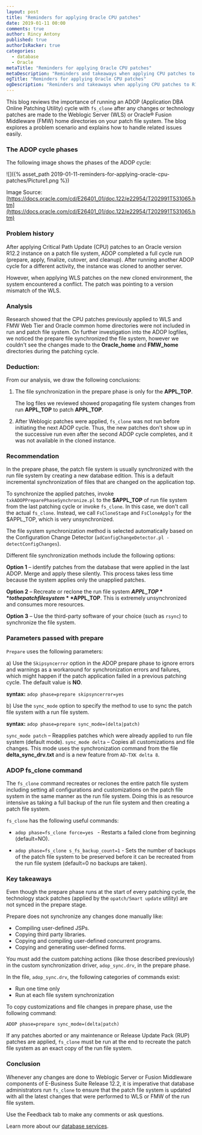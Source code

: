 ```yaml
---
layout: post
title: "Reminders for applying Oracle CPU patches"
date: 2019-01-11 00:00
comments: true
author: Rincy Antony
published: true
authorIsRacker: true
categories:
  - database
  - Oracle
metaTitle: "Reminders for applying Oracle CPU patches"
metaDescription: "Reminders and takeaways when applying CPU patches to R12.2 environments"
ogTitle: "Reminders for applying Oracle CPU patches"
ogDescription: "Reminders and takeaways when applying CPU patches to R12.2 environments"
---
```


This blog reviews the importance of running an ADOP (Application DBA Online
Patching Utility) cycle with `fs_clone` after any changes or technology patches
are made to the Weblogic Server (WLS) or Oracle&reg; Fusion Middleware (FMW)
home directories on your patch file system. The blog explores a problem scenario
and explains how to handle related issues easily.

<!-- more -->

### The ADOP cycle phases

The following image shows the phases of the ADOP cycle:

![]({% asset_path 2019-01-11-reminders-for-applying-oracle-cpu-patches/Picture1.png %})

Image Source: [https://docs.oracle.com/cd/E26401_01/doc.122/e22954/T202991T531065.htm](https://docs.oracle.com/cd/E26401_01/doc.122/e22954/T202991T531065.htm)

### Problem history

After applying Critical Path Update (CPU) patches to an Oracle version R12.2
instance on a patch file system, ADOP completed a full cycle run (prepare, apply,
finalize, cutover, and cleanup). After running another ADOP cycle for a different
activity, the instance was cloned to another server.

However, when applying WLS patches on the new cloned environment, the system
encountered a conflict. The patch was pointing to a version mismatch of the WLS.

### Analysis

Research showed that the CPU patches previously applied to WLS and FMW Web Tier
and Oracle common home directories were not included in run and patch file system.
On further investigation into the ADOP logfiles, we noticed the prepare file
synchronized the file system, however we couldn't see the changes made to the
**Oracle\_home** and **FMW\_home** directories during the patching cycle.

### Deduction:

From our analysis, we draw the following conclusions:

1. The file synchronization in the prepare phase is only for the **APPL\_TOP**.

   The log files we reviewed showed propagating file system changes from run
   **APPL\_TOP** to patch **APPL\_TOP**.

2. After Weblogic patches were applied, `fs_clone` was not run before initiating
   the next ADOP cycle.  Thus, the new patches don't show up in the successive
   run even after the second ADOP cycle completes, and it was not available in
   the cloned instance.

### Recommendation

In the prepare phase, the patch file system is usually synchronized with the run
file system by creating a new database edition. This is a default incremental
synchronization of files that are changed on the application top.

To synchronize the applied patches, invoke `txkADOPPreparePhaseSynchronize.pl`
to the **$APPL\_TOP** of run file system from the last patching cycle or invoke
`fs_clone`. In this case, we don't call the actual `fs_clone`. Instead, we call
`FsCloneStage` and `FsCloneApply` for the $APPL_TOP, which is very unsynchronized.

The file system synchronization method is selected automatically based on the
Configuration Change Detector (`adConfigChangeDetector.pl -detectConfigChanges`).

Different file synchronization methods include the following options:

**Option 1** – identify patches from the database that were applied in the last
ADOP. Merge and apply these silently. This process takes less time because
the system applies only the unapplied patches.

**Option 2** – Recreate or reclone the run file system **$APPL\_TOP** to
the patch file system **$APPL\_TOP**. This is extremely unsynchronized and
consumes more resources.

**Option 3** – Use the third-party software of your choice (such as `rsync`) to
synchronize the file system.

### Parameters passed with prepare

`Prepare` uses the following parameters:

a) Use the `Skipsyncerror` option in the ADOP prepare phase to ignore errors and
   warnings as a workaround for synchronization errors and failures, which might
   happen if the patch application failed in a previous patching cycle. The
   default value is **NO**.

   **syntax:** `adop phase=prepare skipsyncerror=yes`

b) Use the `sync_mode` option to specify the method to use to sync the patch file
   system with a run file system.

   **syntax:** `adop phase=prepare sync_mode=(delta|patch)`

   `sync_mode patch` – Reapplies patches which were already applied to run
   file system (default mode).
   `sync_mode delta` – Copies all customizations and file changes. This mode
   uses the synchronization command from the file **delta\_sync\_drv.txt** and
   is a new feature from `AD-TXK delta 8`.

### ADOP fs_clone command

 The `fs_clone` command recreates or reclones the entire patch file system
 including setting all configurations and customizations on the patch file
 system in the same manner as the run file system. Doing this is as resource
 intensive as taking a full backup of the run file system and then creating a
 patch file system.

`fs_clone` has the following useful commands:

- `adop phase=fs_clone force=yes ` - Restarts a failed clone from beginning
   (default=NO).

- `adop phase=fs_clone s_fs_backup_count=1` - Sets the number of backups of the
   patch file system to be preserved before it can be recreated from the run
   file system (default=0 no backups are taken).

### Key takeaways

Even though the prepare phase runs at the start of every patching cycle, the
technology stack patches (applied by the `opatch/Smart update` utility) are not
synced in the prepare stage.

Prepare does not synchronize any changes done manually like:
-	Compiling user-defined JSPs.
-	Copying third party libraries.
-	Copying and compiling user-defined concurrent programs.
-	Copying and generating user-defined forms.

You must add the custom patching actions (like those described previously) in the
custom synchronization driver, `adop_sync.drv`, in the prepare phase.

In the file, `adop_sync.drv`, the following categories of commands exist:

-	Run one time only
-	Run at each file system synchronization

To copy customizations and file changes in prepare phase, use the following
command:

`ADOP phase=prepare sync_mode=(delta|patch)`

If any patches aborted or any maintenance or Release Update Pack (RUP)
patches are applied, `fs_clone` must be run at the end to recreate the patch
file system as an exact copy of the run file system.

### Conclusion

Whenever any changes are done to Weblogic Server or Fusion Middleware components
of E-Business Suite Release 12.2, it is imperative that database administrators
run `fs_clone` to ensure that the patch file system is updated with all the
latest changes that were performed to WLS or FMW of the run file system.

Use the Feedback tab to make any comments or ask questions.

Learn more about our [database services](https://www.rackspace.com/dba-services).
